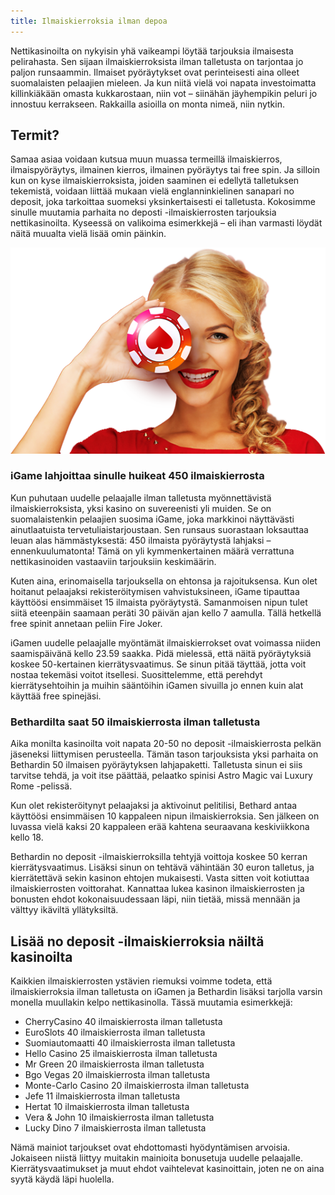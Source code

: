 ```yaml
---
title: Ilmaiskierroksia ilman depoa
---
```


Nettikasinoilta on nykyisin yhä vaikeampi löytää tarjouksia ilmaisesta pelirahasta. Sen sijaan ilmaiskierroksista ilman talletusta on tarjontaa jo paljon runsaammin. Ilmaiset pyöräytykset ovat perinteisesti aina olleet suomalaisten pelaajien mieleen. Ja kun niitä vielä voi napata investoimatta killinkiäkään omasta kukkarostaan, niin vot – siinähän jäyhempikin peluri jo innostuu kerrakseen.
Rakkailla asioilla on monta nimeä, niin nytkin. 

## Termit?

Samaa asiaa voidaan kutsua muun muassa termeillä ilmaiskierros, ilmaispyöräytys, ilmainen kierros, ilmainen pyöräytys tai free spin. Ja silloin kun on kyse ilmaiskierroksista, joiden saaminen ei edellytä talletuksen tekemistä, voidaan liittää mukaan vielä englanninkielinen sanapari no deposit, joka tarkoittaa suomeksi yksinkertaisesti ei talletusta. 
Kokosimme sinulle muutamia parhaita no deposti -ilmaiskierrosten tarjouksia nettikasinoilta. Kyseessä on valikoima esimerkkejä – eli ihan varmasti löydät näitä muualta vielä lisää omin päinkin. 

<img src="girl-chip.png" alt="Mimmillä chippi kädessä ja se hymyilee">

### iGame lahjoittaa sinulle huikeat 450 ilmaiskierrosta

Kun puhutaan uudelle pelaajalle ilman talletusta myönnettävistä ilmaiskierroksista, yksi kasino on suvereenisti yli muiden. Se on suomalaistenkin pelaajien suosima iGame, joka markkinoi näyttävästi ainutlaatuista tervetuliaistarjoustaan. Sen runsaus suorastaan loksauttaa leuan alas hämmästyksestä: 450 ilmaista pyöräytystä lahjaksi – ennenkuulumatonta! Tämä on yli kymmenkertainen määrä verrattuna nettikasinoiden vastaaviin tarjouksiin keskimäärin.

Kuten aina, erinomaisella tarjouksella on ehtonsa ja rajoituksensa. Kun olet hoitanut pelaajaksi rekisteröitymisen vahvistuksineen, iGame tipauttaa käyttöösi ensimmäiset 15 ilmaista pyöräytystä. Samanmoisen nipun tulet siitä eteenpäin saamaan peräti 30 päivän ajan kello 7 aamulla. Tällä hetkellä free spinit annetaan peliin Fire Joker.

iGamen uudelle pelaajalle myöntämät ilmaiskierrokset ovat voimassa niiden saamispäivänä kello 23.59 saakka. Pidä mielessä, että näitä pyöräytyksiä koskee 50-kertainen kierrätysvaatimus. Se sinun pitää täyttää, jotta voit nostaa tekemäsi voitot itsellesi. Suosittelemme, että perehdyt kierrätysehtoihin ja muihin sääntöihin iGamen sivuilla jo ennen kuin alat käyttää free spinejäsi.

### Bethardilta saat 50 ilmaiskierrosta ilman talletusta

Aika monilta kasinoilta voit napata 20-50 no deposit -ilmaiskierrosta pelkän jäseneksi liittymisen perusteella. Tämän tason tarjouksista yksi parhaita on Bethardin 50 ilmaisen pyöräytyksen lahjapaketti. Talletusta sinun ei siis tarvitse tehdä, ja voit itse päättää, pelaatko spinisi Astro Magic vai Luxury Rome -pelissä.

Kun olet rekisteröitynyt pelaajaksi ja aktivoinut pelitilisi, Bethard antaa käyttöösi ensimmäisen 10 kappaleen nipun ilmaiskierroksia. Sen jälkeen on luvassa vielä kaksi 20 kappaleen erää kahtena seuraavana keskiviikkona kello 18. 

Bethardin no deposit -ilmaiskierroksilla tehtyjä voittoja koskee 50 kerran kierrätysvaatimus. Lisäksi sinun on tehtävä vähintään 30 euron talletus, ja kierrätettävä sekin kasinon ehtojen mukaisesti. Vasta sitten voit kotiuttaa ilmaiskierrosten voittorahat. Kannattaa lukea kasinon ilmaiskierrosten ja bonusten ehdot kokonaisuudessaan läpi, niin tietää, missä mennään ja välttyy ikäviltä yllätyksiltä.

## Lisää no deposit -ilmaiskierroksia näiltä kasinoilta

Kaikkien ilmaiskierrosten ystävien riemuksi voimme todeta, että ilmaiskierroksia ilman talletusta on iGamen ja Bethardin lisäksi tarjolla varsin monella muullakin kelpo nettikasinolla. Tässä muutamia esimerkkejä:

* CherryCasino  40 ilmaiskierrosta ilman talletusta
* EuroSlots   40 ilmaiskierrosta ilman talletusta
* Suomiautomaatti 40 ilmaiskierrosta ilman talletusta 
* Hello Casino  25 ilmaiskierrosta ilman talletusta
* Mr Green  20 ilmaiskierrosta ilman talletusta
* Bgo Vegas  20 ilmaiskierrosta ilman talletusta
* Monte-Carlo Casino  20 ilmaiskierrosta ilman talletusta
* Jefe   11 ilmaiskierrosta ilman talletusta
* Hertat   10 ilmaiskierrosta ilman talletusta
* Vera & John  10 ilmaiskierrosta ilman talletusta
* Lucky Dino  7 ilmaiskierrosta ilman talletusta

Nämä mainiot tarjoukset ovat ehdottomasti hyödyntämisen arvoisia. Jokaiseen niistä liittyy muitakin mainioita bonusetuja uudelle pelaajalle. Kierrätysvaatimukset ja muut ehdot vaihtelevat kasinoittain, joten ne on aina syytä käydä läpi huolella.

